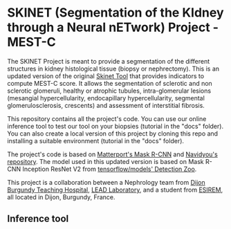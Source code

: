 # SKINET (Segmentation of the KIdney through a Neural nETwork) Project - MEST-C

The SKINET Project is meant to provide a segmentation of the different structures in kidney histological tissue (biopsy or nephrectomy).
This is an updated version of the original [Skinet Tool](https://github.com/SkinetTeam/Skinet) that provides indicators to compute MEST-C score.
It allows the segmentation of sclerotic and non sclerotic glomeruli, healthy or atrophic tubules, intra-glomerular lesions (mesangial hypercellularity, endocapillary hypercellularity, segmental glomerulosclerosis, crescents) and assessment of interstitial fibrosis.

This repository contains all the project's code. 
You can use our online inference tool to test our tool on your biopsies (tutorial in the "docs" folder). 
You can also create a local version of this project by cloning this repo and installing a suitable environment (tutorial in the "docs" folder).
 
The project's code is based on [Matterport's Mask R-CNN](https://github.com/matterport/Mask_RCNN) and [Navidyou's repository](https://github.com/navidyou/Mask-RCNN-implementation-for-cell-nucleus-detection-executable-on-google-colab-). The model used in this updated version is based on Mask R-CNN Inception ResNet V2 from [tensorflow/models' Detection Zoo](https://github.com/tensorflow/models/blob/master/research/object_detection/g3doc/tf2_detection_zoo.md).

This project is a collaboration between a Nephrology team from [Dijon Burgundy Teaching Hospital](https://www.chu-dijon.fr/), [LEAD Laboratory](http://leadserv.u-bourgogne.fr/en/), and a student from [ESIREM](https://esirem.u-bourgogne.fr/), all located in Dijon, Burgundy, France.

## Inference tool

